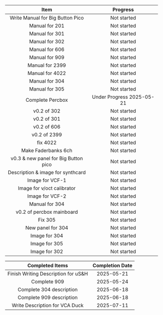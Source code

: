 |Item|Progress|
|:--:|:------:|
|Write Manual for Big Button Pico|Not started|
|Manual for 201|Not started|
|Manual for 301|Not started|
|Manual for 302|Not started|
|Manual for 606|Not started|
|Manual for 909|Not started|
|Manual for 2399|Not started|
|Manual for 4022|Not started|
|Manual for 304|Not started|
|Manual for 305|Not started|
|Complete Percbox|Under Progress 2025-05-21|
|v0.2 of 302|Not started|
|v0.2 of 301|Not started|
|v0.2 of 606|Not started|
|v0.2 of 2399|Not started|
|fix 4022|Not started|
|Make Faderbanks 6ch|Not started|
|v0.3 & new panel for Big Button pico|Not started|
|Description & image for synthcard|Not started|
|Image for VCF-1|Not started|
|Image for v/oct calibrator|Not started|
|Image for VCF-2|Not started|
|Manual for 304|Not started|
|v0.2 of percbox mainboard|Not started|
|Fix 305|Not started|
|New panel for 304|Not started|
|Image for 304|Not started|
|Image for 305|Not started|
|Image for 302|Not started|






|Completed Items|Completion Date|
|:-------------:|:-------------:|
|Finish Writing Description for uS&H|2025-05-21|
|Complete 909|2025-05-24|
|Complete 304 description|2025-06-18|
|Complete 909 description|2025-06-18|
|Write Description for VCA Duck|2025-07-11|
